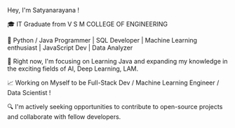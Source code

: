 Hey, I'm Satyanarayana !

🎓 IT Graduate from V S M COLLEGE OF ENGINEERING

🚀 Python / Java Programmer | SQL Developer | Machine Learning enthusiast | JavaScript Dev | Data Analyzer

📍 Right now, I'm focusing on Learning Java and expanding my knowledge in the exciting fields of AI, Deep Learning, LAM.

📈 Working on Myself to be Full-Stack Dev / Machine Learning Engineer / Data Scientist !

🔍 I'm actively seeking opportunities to contribute to open-source projects and collaborate with fellow developers.
